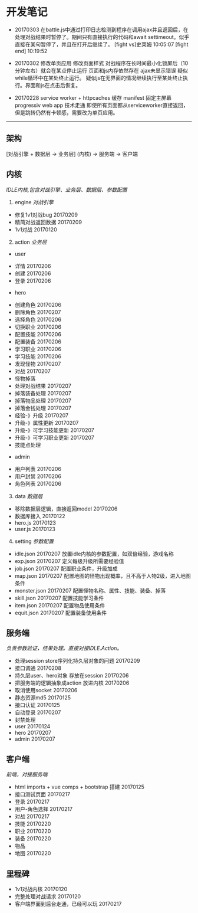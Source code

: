 
# 开发笔记

- 20170303
在battle.js中通过打印日志检测到程序在调用ajax并且返回后，在处理对战结果时暂停了。期间只有直接执行的代码和await settimeout。似乎直接在某句暂停了，并且在打开后继续了。
[fight vs]史莱姆 10:05:07
[fight end] 10:19:52

- 20170302
修改单页应用
修改页面样式
对战程序在长时间最小化锁屏后（10分钟左右）就会在某点停止运行
页面和js内存依然存在
ajax未显示错误
疑似while循环中在某处终止运行。
疑似js在无界面的情况继续执行至某处终止执行。界面和js在点击后恢复。

- 20170228
service worker + httpcaches 缓存
manifest 固定主屏幕
progressiv web app 技术走通
即使所有页面都从serviceworker直接返回，但是跳转仍然有卡顿感，需要改为单页应用。


---------

## 架构
[对战引擎 + 数据层 -> 业务层] (内核) -> 服务端 -> 客户端

## 内核
*IDLE内核,包含对战引擎、业务层、数据层、参数配置*


1. engine
*对战引擎*
- 修复1v1对战bug 20170209
- 精简对战返回数据 20170209
- 1v1对战 20170120

2. action
*业务层*
* user
- 详情 20170206
- 创建 20170206
- 登录 20170206
* hero
- 创建角色 20170206
- 删除角色 20170207
- 选择角色 20170206
- 切换职业 20170206
- 配置技能 20170206
- 配置装备 20170206
- 学习职业 20170206
- 学习技能 20170206
- 发现怪物 20170207
- 对战 20170207
- 怪物掉落 
- 处理对战结果 20170207
- 掉落装备处理 20170207
- 掉落物品处理 20170207
- 掉落金钱处理 20170207
- 经验-》升级 20170207
- 升级-》属性更新 20170207
- 升级-》可学习技能更新 20170207
- 升级-》可学习职业更新 20170207
- 技能点处理
* admin
- 用户列表 20170206
- 用户封禁 20170206
- 角色列表 20170206


3. data
*数据层*
- 移除数据层逻辑，直接返回model 20170206 
- 数据库接入 20170122
- hero.js  20170123
- user.js 20170123

4. setting 
*参数配置*
* idle.json 20170207
放置idle内核的参数配置，如双倍经验，游戏名称
* exp.json 20170207
定义每级升级所需要经验值
* job.json 20170207
配置职业条件，升级加成
* map.json 20170207
配置地图的怪物出现概率，且不高于人物2级，进入地图条件
* monster.json  20170207
配置怪物名称、属性、技能、装备、掉落 
* skill.json  20170207
配置技能学习条件
* item.json 20170207
配置物品使用条件
* equit.json 20170207
配置装备使用条件



## 服务端
*负责参数验证，结果处理。直接对接IDLE.Action。* 
- 处理session store序列化持久层对象的问题 20170209
- 接口调通 20170208
- 持久层user、hero对象 存放在session 20170206
- 把服务端的逻辑抽象成action 放进内核 20170206
- 取消使用socket 20170206
- 静态资源md5  20170125
- 接口认证  20170125
- 自动登录 20170207
- 封禁处理 
- user 20170124
- hero 20170207
- admin 20170207


## 客户端
*前端，对接服务端*
- html imports + vue comps + bootstrap 搭建  20170125
- 接口测试页面 20170217
- 登录 20170217
- 用户-角色选择 20170217
- 对战 20170217
- 技能 20170220
- 职业 20170220
- 装备 20170220
- 物品 
- 地图 20170220





## 里程碑
- 1v1对战内核 20170120
- 完整处理对战请求 20170120
- 客户端界面到后台走通，已经可以玩 20170217